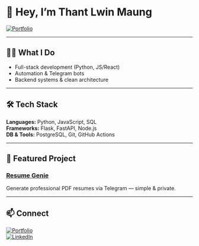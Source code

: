 # 👋 Hey, I’m Thant Lwin Maung

[![Portfolio](https://thantlwinmaung.tech/img/og-preview.png)](https://thantlwinmaung.tech)

---

## 👨‍💻 What I Do
- Full-stack development (Python, JS/React)  
- Automation & Telegram bots  
- Backend systems & clean architecture  

---

## 🛠️ Tech Stack
**Languages:** Python, JavaScript, SQL  
**Frameworks:** Flask, FastAPI, Node.js  
**DB & Tools:** PostgreSQL, Git, GitHub Actions  

---

## 📌 Featured Project
### [Resume Genie](https://github.com/MrThantdgaf/resumegenie)  
Generate professional PDF resumes via Telegram — simple & private.  

---

## 📫 Connect
[![Portfolio](https://img.shields.io/badge/Portfolio-Visit%20Site-orange?logo=firefox)](https://thantlwinmaung.tech)  
[![LinkedIn](https://img.shields.io/badge/LinkedIn-Connect-blue?logo=linkedin)](https://www.linkedin.com/in/thant-lwin-maung-022288297/)
